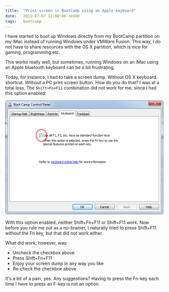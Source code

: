 ```yaml
---
title:  "Print screen in BootCamp using an Apple keyboard"
date:   2011-07-07 12:00:00 +0100
tags: 	bootcamp
---
```



I have started to boot up Windows directly from my BootCamp partition on my iMac
instead of running Windows under VMWare Fusion. This way, I do not have to share
resources with the OS X partition, which is nice for gaming, programming etc.

This works really well, but sometimes, running Windows on an iMac using an Apple
bluetooth keyboard can be a bit frustrating.

Today, for instance, I had to take a screen dump. Without OS X keyboard shortcut.
Without a PC print screen button. How do you do that? I was at a total loss. The
`Shift+Fn+F11` combination did not work for me, since I had this option enabled:

![Boot Camp Control Panel](/assets/img/blog/2011-07-07.png)

With this option enabled, neither Shift+Fn+F11 or Shift+F11 work. Now before you
rule me out as a no-brainer, I naturally tried to press Shift+F11 without the Fn
key, but that did not work either.

What did work, however, was:

- Uncheck the checkbox above
- Press Shift+Fn+F11
- Enjoy your screen dump in any way you like
- Re-check the checkbox above

It's a bit of a pain, yes. Any suggestions? Having to press the Fn-key each time
I have to press an F-key is not an option.